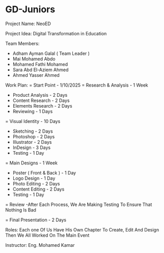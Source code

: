 # GD-Juniors
Project Name: 
NeoED

Project Idea:
 Digital Transformation in Education

Team Members:
- Adham Ayman Galal ( Team Leader )
- Mai Mohamed Abdo
- Mohamed Fathi Mohamed
- Sara Abd El-Aziem Ahmed
- Ahmed Yasser Ahmed

Work Plan:
= Start Point - 1/10/2025
= Research & Analysis - 1 Week
- Product Analysis - 2 Days
- Content Research - 2 Days
- Elements Research - 2 Days
- Reviewing - 1 Days

= Visual Identity - 10 Days 
- Sketching - 2 Days
- Photoshop - 2 Days
- Illustrator - 2 Days
- InDesign - 3 Days 
- Testing - 1 Day

= Main Designs - 1 Week 
- Poster ( Front & Back ) - 1 Day
- Logo Design - 1 Day 
- Photo Editing - 2 Days
- Content Editing - 2 Days
- Testing - 1 Day

= Review 
-After Each Process, We Are Making Testing To Ensure That Nothing Is Bad

= Final Presentation - 2 Days

Roles:
Each one Of Us Have His Own Chapter To Create, Edit And Design
Then We All Worked On The Main Event 

Instructor: Eng. Mohamed Kamar


